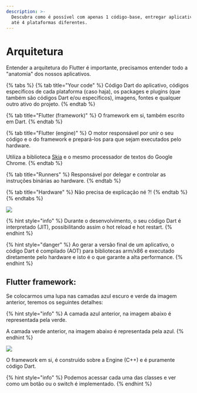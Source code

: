 ```yaml
---
description: >-
  Descubra como é possível com apenas 1 código-base, entregar aplicativos para
  até 4 plataformas diferentes.
---
```


# Arquitetura

Entender a arquitetura do Flutter é importante, precisamos entender todo a "anatomia" dos nossos aplicativos.

{% tabs %}
{% tab title="Your code" %}
Código Dart do aplicativo, códigos específicos de cada plataforma \(caso haja\), os packages e plugins \(que também são códigos Dart e/ou específicos\), imagens, fontes e qualquer outro ativo do projeto.
{% endtab %}

{% tab title="Flutter \(framework\)" %}
O framework em si, também escrito em Dart. 
{% endtab %}

{% tab title="Flutter \(engine\)" %}
O motor responsável por unir o seu código e o do framework e prepará-los para que sejam executados pelo hardware.

Utiliza a biblioteca [Skia](https://skia.org) e o mesmo processador de textos do Google Chrome.
{% endtab %}

{% tab title="Runners" %}
Responsável por delegar e controlar as instruções binárias ao hardware.
{% endtab %}

{% tab title="Hardware" %}
Não precisa de explicação né ?!
{% endtab %}
{% endtabs %}

![](.gitbook/assets/dart-arquitetura.png)

{% hint style="info" %}
Durante o desenvolvimento, o seu código Dart é interpretado \(JIT\), possibilitando assim o hot reload e hot restart.
{% endhint %}

{% hint style="danger" %}
Ao gerar a versão final de um aplicativo, o código Dart é compilado \(AOT\) para bibliotecas arm/x86 e executado diretamente pelo hardware e isto é o que garante a alta performance.
{% endhint %}

## Flutter framework:

Se colocarmos uma lupa nas camadas azul escuro e verde da imagem anterior, teremos os seguintes detalhes:

{% hint style="info" %}
A camada azul anterior, na imagem abaixo é representada pela verde. 

A camada verde anterior, na imagem abaixo é representada pela azul.
{% endhint %}

![](.gitbook/assets/0-neejq8pwkitj8emf..png)

O framework em si, é construído sobre a Engine \(C++\) e é puramente código Dart. 

{% hint style="info" %}
Podemos acessar cada uma das classes e ver como um botão ou o switch é implementado.
{% endhint %}

